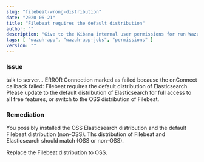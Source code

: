 ```yaml
---
slug: "filebeat-wrong-distribution"
date: "2020-06-21"
title: "Filebeat requires the default distribution"
author: ""
description: "Give to the Kibana internal user permissions for run Wazuh app backend jobs"
tags: [ "wazuh-app", "wazuh-app-jobs", "permissions" ]
version: ""
---
```


### Issue

talk to server... ERROR Connection marked as failed because the onConnect callback failed: Filebeat requires the default distribution of Elasticsearch. Please update to the default distribution of Elasticsearch for full access to all free features, or switch to the OSS distribution of Filebeat.

### Remediation

You possibly installed the OSS Elasticsearch distribution and the default Filebeat distribution (non-OSS). Ths distribution of Filebeat and Elasticsearch should match (OSS or non-OSS).

Replace the Filebeat distribution to OSS.
